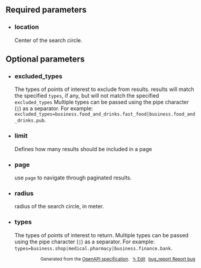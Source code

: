 <!--- This is a generated file, do not edit! -->
<!--- [START woosmap_http_parameters_localitiesnearby] -->
<h2 id="required-parameters">Required parameters</h2>

-   <h3 class="parameter-name" id="location">location</h3>

    Center of the search circle.

<h2 id="optional-parameters">Optional parameters</h2>

-   <h3 class="parameter-name" id="excluded_types">excluded_types</h3>

    The types of points of interest to exclude from results.  results will match the specified `types`, if any, but will not match the specified `excluded_types`  Multiple types can be passed using the pipe character (`|`) as a separator. For example: `excluded_types=business.food_and_drinks.fast_food|business.food_and_drinks.pub`.

-   <h3 class="parameter-name" id="limit">limit</h3>

    Defines how many results should be included in a page

-   <h3 class="parameter-name" id="page">page</h3>

    use `page` to navigate through paginated results.

-   <h3 class="parameter-name" id="radius">radius</h3>

    radius of the search circle, in meter.

-   <h3 class="parameter-name" id="types">types</h3>

    The types of points of interest to return.   Multiple types can be passed using the pipe character (`|`) as a separator. For example: `types=business.shop|medical.pharmacy|business.finance.bank`.


<p style="text-align: right; font-size: smaller;">Generated from the <a data-label="openapi-github" href="https://github.com/woosmap/openapi-specification" title="Woosmap OpenAPI Specification" class="external">OpenAPI specification</a>.
<a data-label="openapi-github-woosmap-http-parameters-localitiesnearby" data-action="edit" style="margin-left: 5px;" href="https://github.com/woosmap/openapi-specification/tree/main/specification/parameters" title="Edit on GitHub">✎ Edit</a>
<a data-label="openapi-github-woosmap-http-parameters-localitiesnearby" data-action="bug" style="margin-left: 5px;" href="https://github.com/woosmap/openapi-specification/issues/new?assignees=&labels=type%3A+bug%2C+triage+me&template=bug_report.md&title=[parameters] Bug - /localities/nearby" title="File bug for parameters on GitHub"><span class="material-icons">bug_report</span> Report bug</a>
</p>

<!--- [END woosmap_http_parameters_localitiesnearby] -->